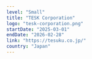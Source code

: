 ```yaml
---
level: "Small"
title: "TESK Corporation"
logo: "tesk-corporation.png"
startDate: "2025-03-01"
endDate: "2026-02-28"
link: "https://tesuku.co.jp/"
country: "Japan"
---
```

